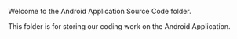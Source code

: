 Welcome to the Android Application Source Code folder.

This folder is for storing our coding work on the Android Application.
